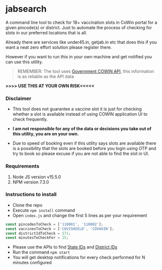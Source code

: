 # jabsearch

A command line tool to check for 18+ vaccination slots in CoWin portal for a given pincode(s) or district. Just to automate the process of checking for slots in our preferred locations that is all. 

Already there are services like under45.in, getjab.in etc that does this if you want a neat zero effort solution please register there. 

However if you want to run this in your own machine and get notified you can use this utility.

> REMEMBER: The tool uses [Government COWIN API](https://cdn-api.co-vin.in/api/v2), this information is as reliable as the API data

**>>>> USE THIS AT YOUR OWN RISK<<<<<**

### Disclaimer
- This tool does not guarantee a vaccine slot it is just for checking whether a slot is available instead of using COWIN application UI to check frequently. 
- **I am not responsible for any of the data or decisions you take out of this utility, you are on your own.** 

- Due to speed of booking even if this utility says slots are available there is a possibility that the slots are booked before you login using OTP and try to book so please excuse if you are not able to find the slot in UI. 

### Requirements
1. Node JS version v15.5.0
2. NPM version 7.3.0

### Instructions to install
- Clone the repo
- Execute `npm install` command
- Open `index.js` and change the first 5 lines as per your requirement
```js
const pincodesToCheck = ['110001', '110002'];
const vaccinesToCheck = ['COVISHIELD', 'COVAXIN'];
const districtIdToCheck = 571;
const minutesToCheckFor = 15;
```
- Please use the APIs to find [State IDs](https://cdn-api.co-vin.in/api/v2/admin/location/states) and [District IDs](https://cdn-api.co-vin.in/api/v2/admin/location/districts/31)
- Run the command `npm start` 
- You will get desktop notifications for every check performed for N minutes configured
